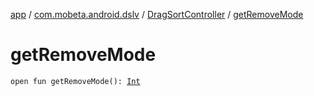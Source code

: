 [app](../../index.md) / [com.mobeta.android.dslv](../index.md) / [DragSortController](index.md) / [getRemoveMode](.)

# getRemoveMode

`open fun getRemoveMode(): `[`Int`](https://kotlinlang.org/api/latest/jvm/stdlib/kotlin/-int/index.html)